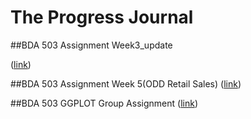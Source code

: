 # The Progress Journal


##BDA 503 Assignment Week3_update

([link](https://mef-bda503.github.io/pj18-gokceezeroglu/week3_assign_update.html))

##BDA 503 Assignment Week 5(ODD Retail Sales)
([link](https://mef-bda503.github.io/pj18-gokceezeroglu/ODD_retail_sales_2016_gokce_ezeroglu.html))

##BDA 503 GGPLOT Group Assignment
([link](https://mef-bda503.github.io/pj18-gokceezeroglu/mef-bda503.github.io/pj18-KadirKemal/EGM/Gokce_Omer_Kadir.html))
